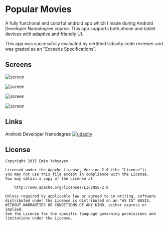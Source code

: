 # Popular Movies

A fully functional and colorful android app which I made during Android Developer Nanodegree course.
This app supports both phone and tablet devices with adaptive and friendly UI.

This app was successfully evaluated by certified Udacity code reviewer and was graded as an "Exceeds Specifications".

Screens
--------

![screen](https://raw.github.com/ewintory/udacity-popular-movies/master/art/phone-movies.png)

![screen](https://raw.github.com/ewintory/udacity-popular-movies/master/art/phone-details.png)

![screen](https://raw.github.com/ewintory/udacity-popular-movies/master/art/tablet-port.png)

![screen](https://raw.github.com/ewintory/udacity-popular-movies/master/art/tablet-land.png)

Links
-------

[1]: https://raw.github.com/ewintory/udacity-popular-movies/master/art/nanodegree-logo.png
[2]: https://www.udacity.com/course/android-developer-nanodegree--nd801

Android Developer Nanodegree
[![udacity][1]][2]

License
-------

    Copyright 2015 Emin Yahyayev

    Licensed under the Apache License, Version 2.0 (the "License");
    you may not use this file except in compliance with the License.
    You may obtain a copy of the License at

        http://www.apache.org/licenses/LICENSE-2.0

    Unless required by applicable law or agreed to in writing, software
    distributed under the License is distributed on an "AS IS" BASIS,
    WITHOUT WARRANTIES OR CONDITIONS OF ANY KIND, either express or implied.
    See the License for the specific language governing permissions and
    limitations under the License.
